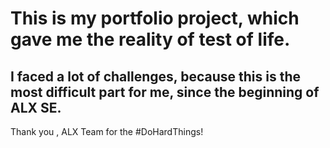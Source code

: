 # This is my portfolio project, which gave me the reality of test of life.

## I faced a lot of challenges, because this is the most difficult part for me, since the beginning of ALX SE.

Thank you , ALX Team for the #DoHardThings!
